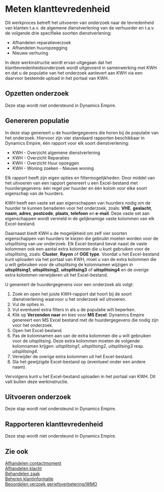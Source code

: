# Meten klanttevredenheid

Dit werkproces betreft het uitvoeren van onderzoek naar de tevredenheid van klanten t.a.v. de algemene dienstverlening van de verhuurder en t.a.v. de volgende drie specifieke soorten dienstverlening: 
- Afhandelen reparatieverzoek 
- Afhandelen huuropzegging 
- Nieuwe verhuring 

In deze werkinstructie wordt ervan uitgegaan dat het klanttevredenheidsonderzoek wordt uitgevoerd in samenwerking met KWH en dat u de populatie van het onderzoek aanlevert aan KWH via een daarvoor bestemde upload in het portaal van KWH. 

## Opzetten onderzoek 

Deze stap wordt niet ondersteund in Dynamics Empire.

## Genereren populatie
In deze stap genereert u de huurdergegevens die horen bij de populatie van het onderzoek. Hiervoor zijn vier standaard rapporten beschikbaar in Dynamics Empire, één rapport voor elk soort dienstverlening: 

- KWH - Overzicht algemene dienstverlening 
- KWH - Overzicht Reparaties 
- KWH - Overzicht Huur opzeggen 
- KWH - Woning zoeken - Nieuwe woning 

Elk rapport heeft zijn eigen opties en filtermogelijkheden. Door middel van het uitvoeren van een rapport genereert u een Excel-bestand met huurdergegevens: één regel per huurder en één kolom voor elke soort eigenschap van de huurders. 

KWH heeft een vaste set aan eigenschappen van huurders nodig om de huurder te kunnen benaderen voor het onderzoek, zoals: **VHE**, **geslacht**, **naam**, **adres**, **postcode**, **plaats**, **telefoon** en **e-mail**. Deze vaste set aan eigenschappen wordt vermeld in de gelijknamige vaste kolommen van elk Excel-bestand. 

Daarnaast biedt KWH u de mogelijkheid om zelf vier soorten eigenschappen van huurders te kiezen die gebruikt moeten worden voor de uitsplitsing van uw onderzoek. Elk Excel-bestand bevat naast de vaste kolommen ook een aantal extra kolommen die u kunt gebruiken voor de uitsplitsing, zoals: **Cluster**, **Rayon** of **OGE type**. Voordat u het Excel-bestand kunt uploaden via het portaal van KWH, moet u van de extra kolommen die u wilt gebruiken voor de uitsplitsing de kolomnamen wijzigen in **uitsplitsing1**, **uitsplitsing2**, **uitsplitsing3** of **uitsplitsing4** en de overige extra kolommen verwijderen uit het Excel-bestand.  

U genereert de huurdergegevens voor een onderzoek als volgt:
1. Zoek en open het juiste KWH-rapport dat hoort bij de soort dienstverlening waarvoor u het onderzoek wil uitvoeren.
2. Vul de opties in.
3. Vul eventueel extra filters in als u de populatie wilt beperken.
4. Klik op **Verzenden naar** en kies voor **MS Excel**. Dynamics Empire genereert een MS Excel bestand met de huurdergegevens die nodig zijn voor het onderzoek. 
5. Open het Excel-bestand. 
6. Pas de kolomnamen aan van de extra kolommen die u wilt gebruiken voor de uitsplitsing. Deze extra kolommen moeten de volgende kolomnamen krijgen:  *uitsplitsing1*, *uitsplitsing2*, *uitsplitsing3* resp. *uitsplitsing4*. 
7. Verwijder  de overige extra kolommen uit het Excel-bestand. 
8. Sla het gewijzigde Excel-bestand op (eventueel onder een andere naam). 

Vervolgens kunt u het Excel-bestand uploaden in het portaal van KWH. Dit valt buiten deze werkinstructie. 


## Uitvoeren onderzoek 
Deze stap wordt niet ondersteund in Dynamics Empire. 


## Rapporteren klanttevredenheid 
Deze stap wordt niet ondersteund in Dynamics Empire. 



## Zie ook

[Afhandelen contactmoment](../afhandelen-contactmoment/)  
[Afhandelen klacht](../afhandelen-klacht/)  
[Behandelen zaak](../behandelen-zaak/)  
[Beheren klantinformatie](../beheren-klantinformatie/)  
[Beoordelen verzoek geriefsverbetering/WMO](../beoordelen-verzoek-geriefsverbetering-WMO/)  
